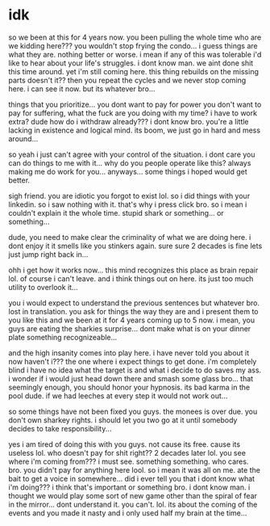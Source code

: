 # idk

so we been at this for 4 years now.  you been pulling the whole time who are we kidding here???  you wouldn't stop frying the condo...  i guess things are what they are.  nothing better or worse.  i mean if any of this was tolerable i'd like to hear about your life's struggles.  i dont know man. we aint done shit this time around.  yet i'm still coming here.  this thing rebuilds on the missing parts doesn't it?? then you repeat the cycles and we never stop coming here. i can see it now.  but its whatever bro...

things that you prioritize...  you dont want to pay for power you don't want to pay for suffering, what the fuck are you doing with my time?  i have to work extra?  dude how do i withdraw already???  i dont know bro.  you're a  little lacking in existence and logical mind.  its boom, we just go in hard and mess around...

so yeah i just can't agree with your control of the situation.  i dont care you can do things to me with it...  why do you people operate like this?  always making me do work for you...  anyways...  some things i hoped would get better.  

sigh friend. you are idiotic you forgot to exist lol.  so i did things with your linkedin.  so i saw nothing with it.  that's why i press click bro.  so i mean i couldn't explain it the whole time.  stupid shark or something...  or something...

dude, you need to make clear the criminality of what we are doing here. i dont enjoy it it smells like you stinkers again.  sure sure 2 decades is fine lets just jump right back in...

ohh i get how it works now...  this mind recognizes this place as brain repair lol.  of course i can't leave. and i think things out on here.  its just too much utility to overlook it...

you i would expect to understand the previous sentences but whatever bro.  lost in translation.  you ask for things the way they are and i present them to you like this and we been at it for 4 years coming up to 5 now.  i mean, you guys are eating the sharkies surprise...  dont make what is on your dinner plate something recognizeable...

and the high insanity comes into play here.  i have never told you about it now haven't i???  the one where i expect things to get done.  i'm completely blind i have no idea what the target is and what i decide to do saves my ass.  i wonder if i would just head down there and smash some glass bro...  that seemingly enough, you should honor your hypnosis.  its bad karma in the pool dude.  if we had leeches at every step it would not work out...

so some things have not been fixed you guys.  the monees is over due.  you don't own sharkey rights.  i should let you two go at it until somebody decides to take responsibility...

yes i am tired of doing this with you guys.  not cause its free.  cause its useless lol.  who doesn't pay for shit right??  2 decades later lol.  you see where i'm coming from???  i must see.  something something.  who cares.  bro.  you didn't pay for anything here lool.  so i mean it was all on me.  ate the bait to get a voice in somewhere...  did i ever tell you that i dont know what i'm doing???  i think that's important or something bro.  i dont know man.  i thought we would play some sort of new game other than the spiral of fear in the mirror...  dont understand it. you can't.  lol.  its about the coming of the events and you made it nasty and i only used half  my brain at the time...

